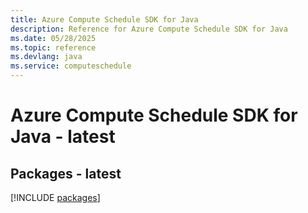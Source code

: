 ```yaml
---
title: Azure Compute Schedule SDK for Java
description: Reference for Azure Compute Schedule SDK for Java
ms.date: 05/28/2025
ms.topic: reference
ms.devlang: java
ms.service: computeschedule
---
```

# Azure Compute Schedule SDK for Java - latest
## Packages - latest
[!INCLUDE [packages](compute-schedule-index.md)]